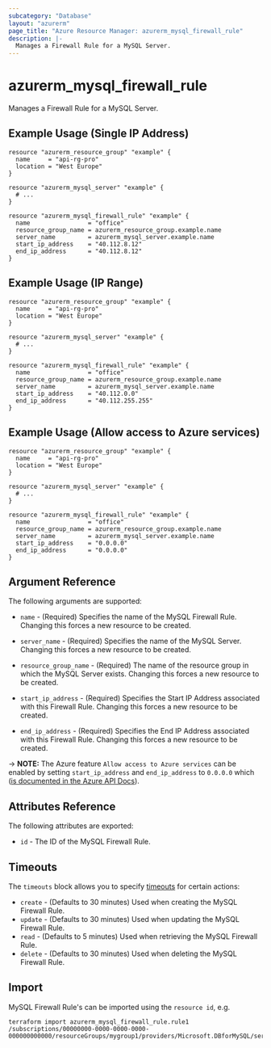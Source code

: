 ```yaml
---
subcategory: "Database"
layout: "azurerm"
page_title: "Azure Resource Manager: azurerm_mysql_firewall_rule"
description: |-
  Manages a Firewall Rule for a MySQL Server.
---
```


# azurerm_mysql_firewall_rule

Manages a Firewall Rule for a MySQL Server.

## Example Usage (Single IP Address)

```hcl
resource "azurerm_resource_group" "example" {
  name     = "api-rg-pro"
  location = "West Europe"
}

resource "azurerm_mysql_server" "example" {
  # ...
}

resource "azurerm_mysql_firewall_rule" "example" {
  name                = "office"
  resource_group_name = azurerm_resource_group.example.name
  server_name         = azurerm_mysql_server.example.name
  start_ip_address    = "40.112.8.12"
  end_ip_address      = "40.112.8.12"
}
```

## Example Usage (IP Range)

```hcl
resource "azurerm_resource_group" "example" {
  name     = "api-rg-pro"
  location = "West Europe"
}

resource "azurerm_mysql_server" "example" {
  # ...
}

resource "azurerm_mysql_firewall_rule" "example" {
  name                = "office"
  resource_group_name = azurerm_resource_group.example.name
  server_name         = azurerm_mysql_server.example.name
  start_ip_address    = "40.112.0.0"
  end_ip_address      = "40.112.255.255"
}
```

## Example Usage (Allow access to Azure services)

```hcl
resource "azurerm_resource_group" "example" {
  name     = "api-rg-pro"
  location = "West Europe"
}

resource "azurerm_mysql_server" "example" {
  # ...
}

resource "azurerm_mysql_firewall_rule" "example" {
  name                = "office"
  resource_group_name = azurerm_resource_group.example.name
  server_name         = azurerm_mysql_server.example.name
  start_ip_address    = "0.0.0.0"
  end_ip_address      = "0.0.0.0"
}
```

## Argument Reference

The following arguments are supported:

* `name` - (Required) Specifies the name of the MySQL Firewall Rule. Changing this forces a new resource to be created.

* `server_name` - (Required) Specifies the name of the MySQL Server. Changing this forces a new resource to be created.

* `resource_group_name` - (Required) The name of the resource group in which the MySQL Server exists. Changing this forces a new resource to be created.

* `start_ip_address` - (Required) Specifies the Start IP Address associated with this Firewall Rule. Changing this forces a new resource to be created.

* `end_ip_address` - (Required) Specifies the End IP Address associated with this Firewall Rule. Changing this forces a new resource to be created.

-> **NOTE:** The Azure feature `Allow access to Azure services` can be enabled by setting `start_ip_address` and `end_ip_address` to `0.0.0.0` which ([is documented in the Azure API Docs](https://docs.microsoft.com/en-us/rest/api/sql/firewallrules/createorupdate)).

## Attributes Reference

The following attributes are exported:

* `id` - The ID of the MySQL Firewall Rule.

## Timeouts

The `timeouts` block allows you to specify [timeouts](https://www.terraform.io/docs/configuration/resources.html#timeouts) for certain actions:

* `create` - (Defaults to 30 minutes) Used when creating the MySQL Firewall Rule.
* `update` - (Defaults to 30 minutes) Used when updating the MySQL Firewall Rule.
* `read` - (Defaults to 5 minutes) Used when retrieving the MySQL Firewall Rule.
* `delete` - (Defaults to 30 minutes) Used when deleting the MySQL Firewall Rule.

## Import

MySQL Firewall Rule's can be imported using the `resource id`, e.g.

```shell
terraform import azurerm_mysql_firewall_rule.rule1 /subscriptions/00000000-0000-0000-0000-000000000000/resourceGroups/mygroup1/providers/Microsoft.DBforMySQL/servers/server1/firewallRules/rule1
```
